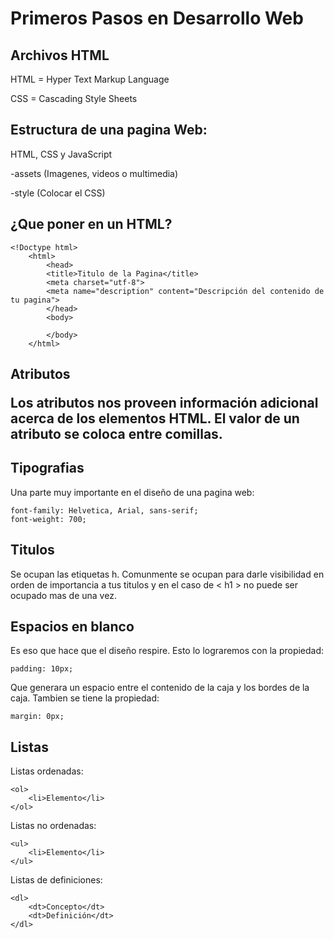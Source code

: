 <h1>Primeros Pasos en Desarrollo Web</h1>

<h2>Archivos HTML</h2>

HTML = Hyper Text Markup Language

CSS = Cascading Style Sheets

<h2>Estructura de una pagina Web:</h2>

HTML, CSS y JavaScript

-assets (Imagenes, videos o multimedia)

-style (Colocar el CSS)

<h2>¿Que poner en un HTML?</h2>

    <!Doctype html>
        <html>
            <head>
            <title>Titulo de la Pagina</title>
            <meta charset="utf-8">
            <meta name="description" content="Descripción del contenido de tu pagina">
            </head>
            <body>
            
            </body>
        </html>


<h2>Atributos</h>

Los atributos nos proveen información adicional acerca de los elementos HTML. El valor de un atributo se coloca entre comillas.


<h2>Tipografias</h2>

Una parte muy importante en el diseño de una pagina web:

    font-family: Helvetica, Arial, sans-serif;
    font-weight: 700;

<h2>Titulos</h2>

Se ocupan las etiquetas h. Comunmente se ocupan para darle visibilidad en orden de importancia a tus titulos y en el caso de < h1 > no puede ser ocupado mas de una vez.

<h2>Espacios en blanco</h2>

Es eso que hace que el diseño respire. Esto lo lograremos con la propiedad:

    padding: 10px;

Que generara un espacio entre el contenido de la caja y los bordes de la caja. Tambien se tiene la propiedad:

    margin: 0px;

<h2>Listas</h2>

Listas ordenadas:

    <ol>
        <li>Elemento</li>
    </ol>

Listas no ordenadas:

    <ul>
        <li>Elemento</li>
    </ul>

Listas de definiciones:

    <dl>
        <dt>Concepto</dt>
        <dt>Definición</dt>
    </dl>